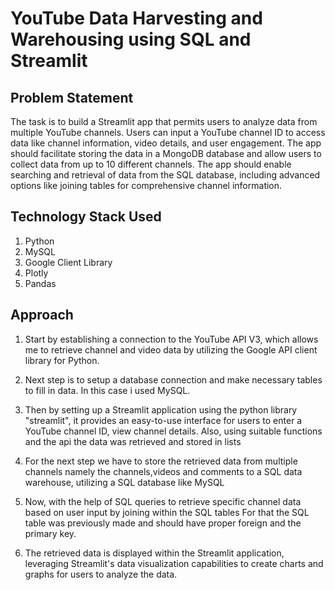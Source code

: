 # YouTube Data Harvesting and Warehousing using SQL and Streamlit

## Problem Statement 
The task is to build a Streamlit app that permits users to analyze data from multiple YouTube channels. 
Users can input a YouTube channel ID to access data like channel information, video details, and user engagement. 
The app should facilitate storing the data in a MongoDB database and allow users to collect data from up to 10 different channels. 
The app should enable searching and retrieval of data from the SQL database, 
including advanced options like joining tables for comprehensive channel information.

## Technology Stack Used
1. Python
2. MySQL
4. Google Client Library
5. Plotly
6. Pandas

## Approach  

1. Start by establishing a connection to the YouTube API V3, which allows me to retrieve channel and video data by utilizing the Google API client library for Python. 

2. Next step is to setup a database connection and make necessary tables to fill in data. In this case i used MySQL.

3. Then by setting up a Streamlit application using the python library "streamlit", it provides an easy-to-use interface for users to enter a YouTube channel ID, view channel details.
Also, using suitable functions and the api the data was retrieved and stored in lists

4. For the next step we have to store the retrieved data from multiple channels namely the channels,videos and comments to a SQL data warehouse, utilizing a SQL database like MySQL

5. Now, with the help of SQL queries to retrieve specific channel data based on user input by joining within the SQL tables For that the SQL table was previously made and should have proper foreign and the primary key. 

6. The retrieved data is displayed within the Streamlit application, leveraging Streamlit's data visualization capabilities to create charts and graphs for users to analyze the data.
